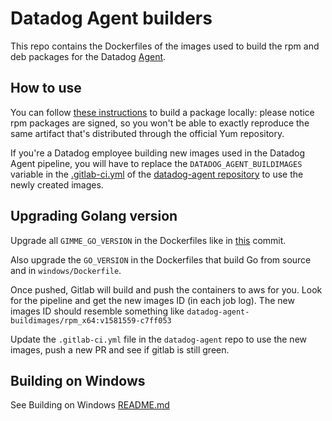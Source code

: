 # Datadog Agent builders

This repo contains the Dockerfiles of the images used to build the rpm and deb
packages for the Datadog [Agent][agent].

## How to use

You can follow [these instructions][agent-omnibus] to build a package locally:
please notice rpm packages are signed, so you won't be able to exactly reproduce
the same artifact that's distributed through the official Yum repository.

If you're a Datadog employee building new images used in the Datadog Agent
pipeline, you will have to replace the `DATADOG_AGENT_BUILDIMAGES` variable
in the [.gitlab-ci.yml](https://github.com/DataDog/datadog-agent/blob/master/.gitlab-ci.yml)
of the [datadog-agent repository][agent] to use the newly created images.

[agent]: https://github.com/DataDog/datadog-agent
[agent-omnibus]: https://github.com/DataDog/datadog-agent/blob/master/docs/dev/agent_omnibus.md

## Upgrading Golang version

Upgrade all `GIMME_GO_VERSION` in the Dockerfiles like in
[this](https://github.com/DataDog/datadog-agent-buildimages/commit/812e0f81340d30bdcbf930399561f1209bb0e166) commit.

Also upgrade the `GO_VERSION` in the Dockerfiles that build Go from source and in `windows/Dockerfile`.

Once pushed, Gitlab will build and push the containers to aws for you. Look for
the pipeline and get the new images ID (in each job log). The
new images ID should resemble something like
`datadog-agent-buildimages/rpm_x64:v1581559-c7ff053`

Update the `.gitlab-ci.yml` file in the `datadog-agent` repo to use the new images,
push a new PR and see if gitlab is still green.

## Building on Windows
See Building on Windows [README.md](windows/README.md)

